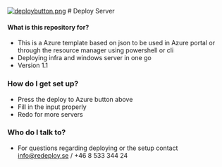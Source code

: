  [![deploybutton.png](https://bitbucket.org/repo/Xderan/images/2803742790-deploybutton.png)](https://portal.azure.com/#create/Microsoft.Template/uri/https%3A%2F%2Fraw.githubusercontent.com/jonaserikson/azure/master/quick-deploy-win-iaas-env/redeploy-main.json) # Deploy Server   


#### What is this repository for? ###

* This is a Azure template based on json to be used in Azure portal or through the resource manager using powershell or cli
* Deploying infra and windows server in one go
* Version 1.1

### How do I get set up? ###

* Press the deploy to Azure button above 
* Fill in the input properly
* Redo for more servers

### Who do I talk to? ###

* For questions regarding deploying or the setup contact [info@redeploy.se](mailto:info@redeploy.se) / +46 8 533 344 24